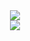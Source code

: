 <dl style="display: block; list-style: none;" align="center">
  <dt><img src=https://github-readme-stats.vercel.app/api?username=k0TAR&show_icons=true&theme=material-palenight&hide_rank=true&count_private=true></dt>
  <dt><img src=https://github-readme-stats.vercel.app/api/top-langs/?username=k0TAR&theme=material-palenight&langs_count=10&card_width=270px></dt>
</dl>

